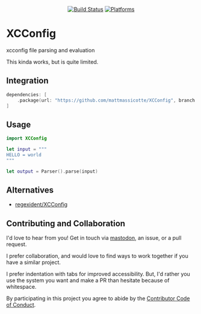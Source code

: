 <div align="center">

[![Build Status][build status badge]][build status]
[![Platforms][platforms badge]][platforms]

</div>

# XCConfig
xcconfig file parsing and evaluation

This kinda works, but is quite limited.

## Integration

```swift
dependencies: [
    .package(url: "https://github.com/mattmassicotte/XCConfig", branch: "main")
]
```

## Usage

```swift
import XCConfig

let input = """
HELLO = world
"""

let output = Parser().parse(input)
```

## Alternatives

- [regexident/XCConfig](https://github.com/regexident/XCConfig)

## Contributing and Collaboration

I'd love to hear from you! Get in touch via [mastodon](https://mastodon.social/@mattiem), an issue, or a pull request.

I prefer collaboration, and would love to find ways to work together if you have a similar project.

I prefer indentation with tabs for improved accessibility. But, I'd rather you use the system you want and make a PR than hesitate because of whitespace.

By participating in this project you agree to abide by the [Contributor Code of Conduct](CODE_OF_CONDUCT.md).

[build status]: https://github.com/mattmassicotte/XCConfig/actions
[build status badge]: https://github.com/mattmassicotte/XCConfig/workflows/CI/badge.svg
[platforms]: https://swiftpackageindex.com/mattmassicotte/XCConfig
[platforms badge]: https://img.shields.io/endpoint?url=https%3A%2F%2Fswiftpackageindex.com%2Fapi%2Fpackages%2Fmattmassicotte%2FXCConfig%2Fbadge%3Ftype%3Dplatforms
